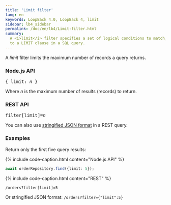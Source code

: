 ```yaml
---
title: 'Limit filter'
lang: en
keywords: LoopBack 4.0, LoopBack 4, limit
sidebar: lb4_sidebar
permalink: /doc/en/lb4/Limit-filter.html
summary:
  A <i>limit</i> filter specifies a set of logical conditions to match, similar
  to a LIMIT clause in a SQL query.
---
```


A *limit* filter limits the maximum number of records a query returns.

### Node.js API

<pre>
{ limit: <i>n</i> }
</pre>

Where *n* is the maximum number of results (records) to return.

### REST API

<pre>
filter[limit]=<i>n</i>
</pre>

You can also
use [stringified JSON format](Querying-data.html#using-stringified-json-in-rest-queries) in
a REST query.

### Examples

Return only the first five query results:

{% include code-caption.html content="Node.js API" %}

```ts
await orderRepository.find({limit: 5});
```

{% include code-caption.html content="REST" %}

`/orders?filter[limit]=5`

Or stringified JSON format: `/orders?filter={"limit":5}`
